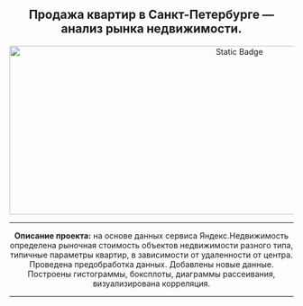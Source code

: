 <h2 align="center"> Продажа квартир в Санкт-Петербурге — анализ рынка недвижимости.</h2>

<p align="center" dir="auto">
<img alt="Static Badge" src="https://img.dmclk.ru/s1920x1080q80/blog/61b86d61cfbb38002497165c-%D0%A7%D1%82%D0%BE_%D0%BE%D0%B6%D0%B8%D0%B4%D0%B0%D1%82%D1%8C_%D0%BE%D1%82_%D1%80%D1%8B%D0%BD%D0%BA%D0%B0_%D0%BD%D0%B5%D0%B4%D0%B2%D0%B8%D0%B6%D0%B8%D0%BC%D0%BE%D1%81%D1%82%D0%B8_940%D1%85535px.png" width="800" height="300">
</p>

<hr>

<p align="center" dir="auto"> 
<b>Описание проекта:</b> на основе данных сервиса Яндекс.Недвижимость определена рыночная стоимость
объектов недвижимости разного типа, типичные параметры квартир, в зависимости от
удаленности от центра. Проведена предобработка данных. Добавлены новые данные.
Построены гистограммы, боксплоты, диаграммы рассеивания, визуализирована корреляция.

<hr>
